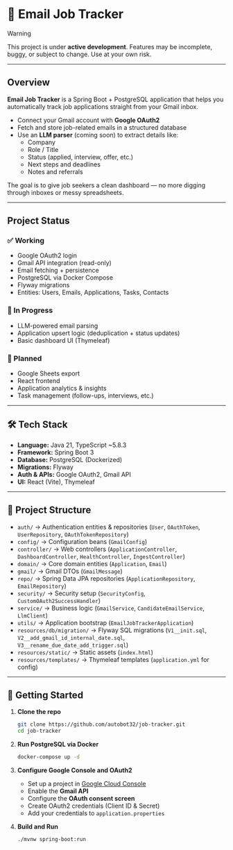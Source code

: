 # 📧 Email Job Tracker

> [!WARNING]
> This project is under **active development**. Features may be incomplete, buggy, or subject to change. Use at your own risk.

---

## Overview

**Email Job Tracker** is a Spring Boot + PostgreSQL application that helps you automatically track job applications straight from your Gmail inbox.  

- Connect your Gmail account with **Google OAuth2**  
- Fetch and store job-related emails in a structured database  
- Use an **LLM parser** (coming soon) to extract details like:  
  - Company  
  - Role / Title  
  - Status (applied, interview, offer, etc.)  
  - Next steps and deadlines  
  - Notes and referrals  

The goal is to give job seekers a clean dashboard — no more digging through inboxes or messy spreadsheets.

---

## Project Status

### ✅ Working
- Google OAuth2 login  
- Gmail API integration (read-only)  
- Email fetching + persistence  
- PostgreSQL via Docker Compose  
- Flyway migrations  
- Entities: Users, Emails, Applications, Tasks, Contacts  

### 🔄 In Progress
- LLM-powered email parsing  
- Application upsert logic (deduplication + status updates)  
- Basic dashboard UI (Thymeleaf)  

### 🧠 Planned
- Google Sheets export  
- React frontend  
- Application analytics & insights  
- Task management (follow-ups, interviews, etc.)  

---

## 🛠 Tech Stack

- **Language:** Java 21, TypeScript ~5.8.3 
- **Framework:** Spring Boot 3  
- **Database:** PostgreSQL (Dockerized)  
- **Migrations:** Flyway  
- **Auth & APIs:** Google OAuth2, Gmail API  
- **UI:** React (Vite), Thymeleaf   

---

## 📂 Project Structure

- `auth/` → Authentication entities & repositories (`User`, `OAuthToken`, `UserRepository`, `OAuthTokenRepository`)  
- `config/` → Configuration beans (`GmailConfig`)  
- `controller/` → Web controllers (`ApplicationController`, `DashboardController`, `HealthController`, `IngestController`)  
- `domain/` → Core domain entities (`Application`, `Email`)  
- `gmail/` → Gmail DTOs (`GmailMessage`)  
- `repo/` → Spring Data JPA repositories (`ApplicationRepository`, `EmailRepository`)  
- `security/` → Security setup (`SecurityConfig`, `CustomOAuth2SuccessHandler`)  
- `service/` → Business logic (`GmailService`, `CandidateEmailService`, `LlmClient`)  
- `utils/` → Application bootstrap (`EmailJobTrackerApplication`)  
- `resources/db/migration/` → Flyway SQL migrations (`V1__init.sql`, `V2__add_gmail_id_internal_date.sql`, `V3__rename_due_date_add_trigger.sql`)  
- `resources/static/` → Static assets (`index.html`)  
- `resources/templates/` → Thymeleaf templates (`application.yml` for config)  

---

## 🚀 Getting Started

1. **Clone the repo**  
   ```bash
   git clone https://github.com/autobot32/job-tracker.git
   cd job-tracker

2. **Run PostgreSQL via Docker**  
   ```bash
   docker-compose up -d
3. **Configure Google Console and OAuth2**
   - Set up a project in [Google Cloud Console](https://console.cloud.google.com)
   - Enable the **Gmail API**
   - Configure the **OAuth consent screen**
   - Create OAuth2 credentials (Client ID & Secret)
   - Add your credentials to `application.properties`

5. **Build and Run**  
   ```bash
   ./mvnw spring-boot:run

